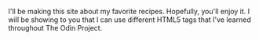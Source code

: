 I'll be making this site about my favorite recipes. Hopefully, you'll enjoy it. 
I will be showing to you that I can use different HTML5 tags that I've learned throughout The Odin Project. 

